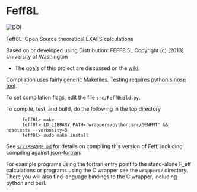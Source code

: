 Feff8L
======

[![DOI](https://zenodo.org/badge/doi/10.5281/zenodo.20629.svg)](http://dx.doi.org/10.5281/zenodo.20629)


Feff8L: Open Source theoretical EXAFS calculations

Based on or developed using Distribution: FEFF8.5L
Copyright (c) [2013] University of Washington

* The
  [goals](https://github.com/xraypy/feff85exafs/wiki/Goals-of-the-feff85exafs-project)
  of this project are discussed on the
  [wiki](https://github.com/xraypy/feff85exafs/wiki).

Compilation uses fairly generic Makefiles.  Testing requires
[python's nose tool](https://nose.readthedocs.org/en/latest/).

To set compilation flags, edit the file `src/FeffBuild.py`.

To compile, test, and build, do the following in the top directory

```
	  feff8l> make
	  feff8l> LD_LIBRARY_PATH='wrappers/python:src/GENFMT' && nosetests --verbosity=3
	  feff8l> sudo make install
```

See [`src/README.md`](src/README.md) for details on compiling this
version of Feff, including compiling against
[json-fortran](https://github.com/jacobwilliams/json-fortran).

For example programs using the fortran entry point to the stand-alone
F_eff calculations or programs using the C wrapper see the `wrappers/`
directory.  There you will also find language bindings to the C
wrapper, including python and perl.
